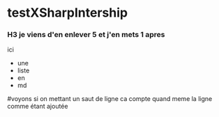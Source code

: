 # testXSharpIntership


### H3 je viens d'en enlever 5 et j'en mets 1 apres
ici

* une
* liste
* en
* md

#voyons si on mettant un saut de ligne ca compte quand meme la ligne comme étant ajoutée